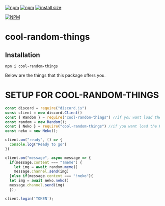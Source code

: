 [![npm](https://img.shields.io/npm/v/cool-random-things.svg)](https://www.npmjs.com/package/cool-random-things)
[![npm](https://img.shields.io/npm/dt/cool-random-things.svg?maxAge=3600)](https://www.npmjs.com/package/cool-random-things)
[![install size](https://packagephobia.now.sh/badge?p=cool-random-things)](https://packagephobia.now.sh/result?p=cool-random-things)

[![NPM](https://nodei.co/npm/cool-random-things.png?downloads=true&downloadRank=true&stars=true)](https://nodei.co/npm/cool-random-things/)

# cool-random-things

## Installation
```
npm i cool-random-things
```
Below are the things that this package offers you.
# SETUP FOR COOL-RANDOM-THINGS

```js
const discord = require("discord.js")
const client = new discord.Client()
const { Random } = require("cool-random-things") //if you want load the Random Package
const random = new Random();
const { Neko } = require("cool-random-things") //if you want load the Neko Package
const neko = new Neko();

client.on("ready", () => {
  console.log("Ready to go")
})

client.on("message", async message => {
  if(message.content === "!meme") {
    let img = await random.meme()
    message.channel.send(img)
  }else if(message.content === "!neko"){
  let img = await neko.neko()
  message.channel.send(img)
  });

client.login('TOKEN');
```
